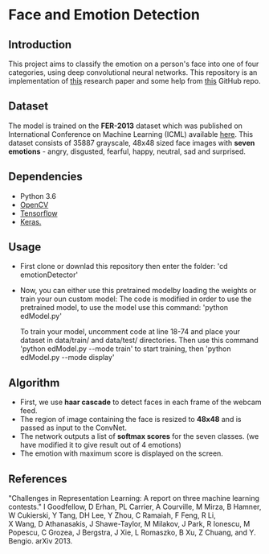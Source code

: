 # Face and Emotion Detection

## Introduction
This project aims to classify the emotion on a person's face into one of four categories, using deep convolutional neural networks. This repository is an implementation of [this](https://github.com/atulapra/Emotion-detection/blob/master/ResearchPaper.pdf) research paper and some help from [this](https://github.com/atulapra/Emotion-detection) GitHub repo. 

## Dataset
The model is trained on the **FER-2013** dataset which was published on International Conference on Machine Learning (ICML) available [here](https://anonfile.com/bdj3tfoeba/data_zip). This dataset consists of 35887 grayscale, 48x48 sized face images with **seven emotions** - angry, disgusted, fearful, happy, neutral, sad and surprised.

## Dependencies
* Python 3.6
* [OpenCV](https://opencv.org/)
* [Tensorflow](https://www.tensorflow.org/)
* [Keras.](https://keras.io/)

## Usage
* First clone or downlad this repository then enter the folder: 'cd emotionDetector'
* Now, you can either use this pretrained modelby loading the weights or train your oun custom model:
	The code is modified in order to use the pretrained model, to use the model use this command: 'python edModel.py'

	To train your model, uncomment code at line 18-74 and place your dataset in data/train/ and data/test/ directories.
	Then use this command 'python edModel.py --mode train' to start training, then 'python edModel.py --mode display'

## Algorithm
* First, we use **haar cascade** to detect faces in each frame of the webcam feed.
* The region of image containing the face is resized to **48x48** and is passed as input to the ConvNet.
* The network outputs a list of **softmax scores** for the seven classes. (we have modified it to give result out of 4 emotions)
* The emotion with maximum score is displayed on the screen.

## References
  "Challenges in Representation Learning: A report on three machine learning contests." I Goodfellow, D Erhan, PL Carrier, A Courville, M Mirza, B
   Hamner, W Cukierski, Y Tang, DH Lee, Y Zhou, C Ramaiah, F Feng, R Li,  
   X Wang, D Athanasakis, J Shawe-Taylor, M Milakov, J Park, R Ionescu,
   M Popescu, C Grozea, J Bergstra, J Xie, L Romaszko, B Xu, Z Chuang, and
   Y. Bengio. arXiv 2013.